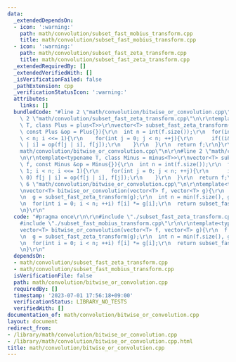 ```yaml
---
data:
  _extendedDependsOn:
  - icon: ':warning:'
    path: math/convolution/subset_fast_mobius_transform.cpp
    title: math/convolution/subset_fast_mobius_transform.cpp
  - icon: ':warning:'
    path: math/convolution/subset_fast_zeta_transform.cpp
    title: math/convolution/subset_fast_zeta_transform.cpp
  _extendedRequiredBy: []
  _extendedVerifiedWith: []
  _isVerificationFailed: false
  _pathExtension: cpp
  _verificationStatusIcon: ':warning:'
  attributes:
    links: []
  bundledCode: "#line 2 \"math/convolution/bitwise_or_convolution.cpp\"\n\r\n#line\
    \ 2 \"math/convolution/subset_fast_zeta_transform.cpp\"\n\r\ntemplate<typename\
    \ T, class Plus = plus<T>>\r\nvector<T> subset_fast_zeta_transform(vector<T> f,\
    \ const Plus &op = Plus{}){\r\n  int n = int(f.size());\r\n  for(int i = 1; i\
    \ < n; i <<= 1){\r\n    for(int j = 0; j < n; ++j){\r\n      if((i&j) == 0) f[j\
    \ | i] = op(f[j | i], f[j]);\r\n    }\r\n  }\r\n  return f;\r\n}\r\n#line 4 \"\
    math/convolution/bitwise_or_convolution.cpp\"\n\r\n#line 2 \"math/convolution/subset_fast_mobius_transform.cpp\"\
    \n\r\ntemplate<typename T, class Minus = minus<T>>\r\nvector<T> subset_fast_mobius_transform(vector<T>\
    \ f, const Minus &op = Minus{}){\r\n  int n = int(f.size());\r\n  for(int i =\
    \ 1; i < n; i <<= 1){\r\n    for(int j = 0; j < n; ++j){\r\n      if((i&j) ==\
    \ 0) f[j | i] = op(f[j | i], f[j]);\r\n    }\r\n  }\r\n  return f;\r\n}\r\n#line\
    \ 6 \"math/convolution/bitwise_or_convolution.cpp\"\n\r\ntemplate<typename T>\r\
    \nvector<T> bitwise_or_convolution(vector<T> f, vector<T> g){\r\n  f = subset_fast_zeta_transform(f);\r\
    \n  g = subset_fast_zeta_transform(g);\r\n  int n = min(f.size(), g.size());\r\
    \n  for(int i = 0; i < n; ++i) f[i] *= g[i];\r\n  return subset_fast_mobius_transform(f);\r\
    \n}\r\n"
  code: "#pragma once\r\n\r\n#include \"./subset_fast_zeta_transform.cpp\"\r\n\r\n\
    #include \"./subset_fast_mobius_transform.cpp\"\r\n\r\ntemplate<typename T>\r\n\
    vector<T> bitwise_or_convolution(vector<T> f, vector<T> g){\r\n  f = subset_fast_zeta_transform(f);\r\
    \n  g = subset_fast_zeta_transform(g);\r\n  int n = min(f.size(), g.size());\r\
    \n  for(int i = 0; i < n; ++i) f[i] *= g[i];\r\n  return subset_fast_mobius_transform(f);\r\
    \n}\r\n"
  dependsOn:
  - math/convolution/subset_fast_zeta_transform.cpp
  - math/convolution/subset_fast_mobius_transform.cpp
  isVerificationFile: false
  path: math/convolution/bitwise_or_convolution.cpp
  requiredBy: []
  timestamp: '2023-07-01 17:56:18+09:00'
  verificationStatus: LIBRARY_NO_TESTS
  verifiedWith: []
documentation_of: math/convolution/bitwise_or_convolution.cpp
layout: document
redirect_from:
- /library/math/convolution/bitwise_or_convolution.cpp
- /library/math/convolution/bitwise_or_convolution.cpp.html
title: math/convolution/bitwise_or_convolution.cpp
---
```

